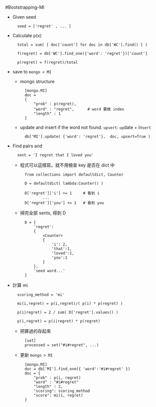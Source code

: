 #Bootstrapping-MI


* Given seed

		seed = ['regret' , ... ]

* Calculate p(x)
		
		total = sum( [ doc['count'] for doc in db['WC'].find() ] )

		f(regret) = db['WC'].find_one({'word': 'regret'})['count']
		
		p(regret) = f(regret)/total
		
* save to <code>mongo > MI</code>

	* mongo structure
	
			[mongo.MI]
			doc = 
			{
				"prob" : p(regret), 
				"word" : "regret",		# word 要做 index
				"length" : 1
			}

	* update and insert if the word not found. <code>upsert</code>: <code>up</code>date + in<code>sert</code>

			db['MI'].update( {'word': 'regret'},  doc, upsert=True )
		
* Find pairs and

		sent = 'I regret that I loved you'
		
	* 程式可以這樣寫，就不用檢查 key 是否在 dict 中
	
			from collections import defaultdict, Counter
			
			D = defaultdict( lambda:Counter() )
			
			D['regret']['i'] += 1 	  # 看到 i
					...
			D['regret']['you'] += 1   # 看到 you

	* 掃完全部 sents, 得到 D
		
			D = {
				'regret':
				{
					<Counter>
					{
						'i': 2,
						'that':1,
						'loved':1,
						'you':1
					}
				},
				'seed word...'
			}
		
* 計算 mi

		scoring_method = 'mi'

		mi(i,regret) = p(i,regret)/( p(i) * p(regret) )
		
		p(i|regret) = 2 / sum( D['regret'].values() )
		
		p(i,regret) = p(i|regret) * p(regret)
		
	* 把算過的存起來
	
			[set]
			processed = set("#i#regret", ...)
		
	* 更新 <code>mongo > MI</code>
	
			[mongo.MI]
			doc = db['MI'].find_one({ 'word':'#i#regret' })
			doc = {
				"prob" : p(i, regret)
				"word" : "#i#regret"
				"length" : 2,
				"scoring": scoring_method
				"score": mi(i, regret)
			}
			
